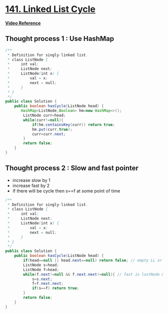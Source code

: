 # [**141. Linked List Cycle**](https://leetcode.com/problems/linked-list-cycle/)
[**Video Reference**](https://youtu.be/354J83hX7RI)
## Thought process 1 : Use HashMap
```java
/**
 * Definition for singly-linked list.
 * class ListNode {
 *     int val;
 *     ListNode next;
 *     ListNode(int x) {
 *         val = x;
 *         next = null;
 *     }
 * }
 */
public class Solution {
    public boolean hasCycle(ListNode head) {
       HashMap<ListNode,Boolean> hm=new HashMap<>();
        ListNode curr=head;
        while(curr!=null){
            if(hm.containsKey(curr)) return true;
            hm.put(curr,true);
            curr=curr.next;
        }
        return false;
    }
}
```
## Thought process 2 : Slow and fast pointer
- increase slow by 1
- increase fast by 2 
- If there will be cycle then s==f at some point of time
```java
/**
 * Definition for singly-linked list.
 * class ListNode {
 *     int val;
 *     ListNode next;
 *     ListNode(int x) {
 *         val = x;
 *         next = null;
 *     }
 * }
 */
public class Solution {
    public boolean hasCycle(ListNode head) {
        if(head==null || head.next==null) return false; // empty LL or 1element in LL
        ListNode s=head;
        ListNode f=head;
        while(f.next!=null && f.next.next!=null){ // fast in lastNode && fast in 2ndLast node
            s=s.next;
            f=f.next.next;
            if(s==f) return true;
        }
        return false;
    }
}
```